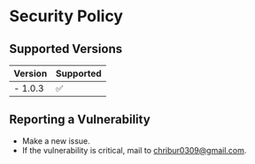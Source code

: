 # Security Policy

## Supported Versions

| Version   | Supported          |
| -------   | ------------------ |
| - 1.0.3   | :white_check_mark: |

## Reporting a Vulnerability

- Make a new issue.
- If the vulnerability is critical, mail to [chribur0309@gmail.com](mailto:chribur0309@gmail.com).
